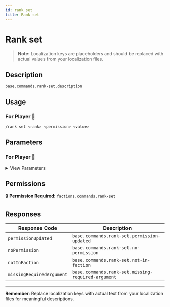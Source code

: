 ```yaml
---
id: rank set
title: Rank set
---
```


# Rank set

> **Note:** Localization keys are placeholders and should be replaced with actual values from your localization files.

## Description

`base.commands.rank-set.description`

## Usage

### For Player 👤

```bash
/rank set <rank> <permission> <value>
```

## Parameters

### For Player 👤

<details>
<summary>View Parameters</summary>

| Parameter | Type | Required | Description |
|-----------|------|----------|-------------|
| rank | FactionRank | Yes | `base.commands.rank-set.arguments.rank.description` |
| permission | String | Yes | `base.commands.rank-set.arguments.permission.description` |
| value | Boolean | Yes | `base.commands.rank-set.arguments.value.description` |

</details>

## Permissions

🔒 **Permission Required:** `factions.commands.rank-set`

## Responses

| Response Code             | Description                                         |
|---------------------------|-----------------------------------------------------|
| `permissionUpdated` | `base.commands.rank-set.permission-updated` |
| `noPermission` | `base.commands.rank-set.no-permission` |
| `notInFaction` | `base.commands.rank-set.not-in-faction` |
| `missingRequiredArgument` | `base.commands.rank-set.missing-required-argument` |

---
**Remember**: Replace localization keys with actual text from your localization files for meaningful descriptions.
